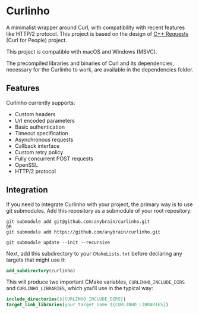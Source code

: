 # Curlinho
A minimalist wrapper around Curl, with compatibility with recent features like HTTP/2 protocol.
This project is based on the design of [C++ Requests](https://whoshuu.github.io/cpr) (Curl for People) project.

This project is compatible with macOS and Windows (MSVC).

The precompiled libraries and binaries of Curl and its dependencies, necessary for the Curlinho to work, are available in the dependencies folder.

## Features

Curlinho currently supports:

* Custom headers
* Url encoded parameters
* Basic authentication
* Timeout specification
* Asynchronous requests
* Callback interface
* Custom retry policy
* Fully concurrent POST requests
* OpenSSL
* HTTP/2 protocol

## Integration

If you need to integrate Curlinho with your project, the primary way is to use git submodules. Add this repository as a submodule of your root repository:

```shell
git submodule add git@github.com:anybrain/curlinho.git
OR
git submodule add https://github.com/anybrain/curlinho.git

git submodule update --init --recursive
```

Next, add this subdirectory to your `CMakeLists.txt` before declaring any targets that might use it:

```cmake
add_subdirectory(curlinho)
```

This will produce two important CMake variables, `CURLINHO_INCLUDE_DIRS` and `CURLINHO_LIBRARIES`, which you'll use in the typical way:

```cmake
include_directories(${CURLINHO_INCLUDE_DIRS})
target_link_libraries(your_target_name ${CURLINHO_LIBRARIES})
```
